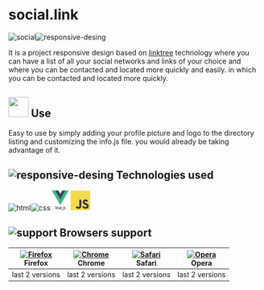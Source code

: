# social.link 

<img src="https://image.flaticon.com/icons/png/512/2885/2885427.png" alt="social" width="40" height="40"><img src="https://image.flaticon.com/icons/png/512/1055/1055687.png" alt="responsive-desing" width="40" height="40">

It is a project responsive design based on <a href="https://linktr.ee">linktree</a> technology where you can have a list of all your social networks and links of your choice and where you can be contacted and located more quickly and easily. 
in which you can be contacted and located more quickly.

## <img src="https://image.flaticon.com/icons/png/512/617/617800.png" width="40" height="40"> Use

Easy to use by simply adding your profile picture and logo to the directory listing and customizing the info.js file. 
you would already be taking advantage of it.



## <img src="https://image.flaticon.com/icons/png/512/3206/3206042.png" alt="responsive-desing" width="40" height="40"> Technologies used

<img src="https://image.flaticon.com/icons/png/512/1051/1051277.png"  alt="html" width="40" height="40"><img src="https://image.flaticon.com/icons/png/512/732/732190.png"  alt="css" width="40" height="40"><img src="https://raw.githubusercontent.com/devicons/devicon/master/icons/vuejs/vuejs-original-wordmark.svg" alt="vuejs" width="40" height="40"/><img src="https://raw.githubusercontent.com/devicons/devicon/master/icons/javascript/javascript-original.svg" alt="javascript" width="40" height="40"/> 


## <img src="https://image.flaticon.com/icons/png/512/2435/2435107.png" alt="support" width="40" height="40"> Browsers support

[<img src="https://raw.githubusercontent.com/alrra/browser-logos/master/src/firefox/firefox_48x48.png" alt="Firefox" width="24px" height="24px" />](https://godban.github.io/browsers-support-badges/)</br>Firefox | [<img src="https://raw.githubusercontent.com/alrra/browser-logos/master/src/chrome/chrome_48x48.png" alt="Chrome" width="24px" height="24px" />](https://godban.github.io/browsers-support-badges/)</br>Chrome | [<img src="https://raw.githubusercontent.com/alrra/browser-logos/master/src/safari/safari_48x48.png" alt="Safari" width="24px" height="24px" />](https://godban.github.io/browsers-support-badges/)</br>Safari | [<img src="https://raw.githubusercontent.com/alrra/browser-logos/master/src/opera/opera_48x48.png" alt="Opera" width="24px" height="24px" />](https://godban.github.io/browsers-support-badges/)</br> Opera |
| --------- | --------- | --------- |--------- |
| last 2 versions | last 2 versions | last 2 versions | last 2 versions |
